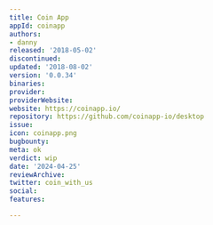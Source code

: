 ```yaml
---
title: Coin App
appId: coinapp
authors:
- danny
released: '2018-05-02'
discontinued: 
updated: '2018-08-02'
version: '0.0.34'
binaries: 
provider: 
providerWebsite: 
website: https://coinapp.io/
repository: https://github.com/coinapp-io/desktop
issue: 
icon: coinapp.png
bugbounty: 
meta: ok
verdict: wip
date: '2024-04-25'
reviewArchive: 
twitter: coin_with_us
social: 
features: 

---
```



